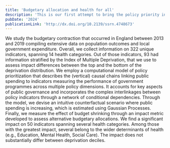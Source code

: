 ```yaml
---
title: 'Budgetary allocation and health for all'
description: 'This is our first attempt to bring the policy priority inference framework to a domain-specific application. Here, we study the problem of reaching a well-being economy in England using a unique dataset with manually mapped data on budget lines and outcome indicators.'
pubDate: '2024'
publicationLink: 'http://dx.doi.org/10.2139/ssrn.4748673'
---
```


We study the budgetary contraction that occurred in England between 2013 and 2019 compiling extensive data on population outcomes and local government expenditure. Overall, we collect information on 322 unique indicators, spanning 14 health categories. Out of those indicators, 93 had information stratified by the Index of Multiple Deprivation, that we use to assess impact differences between the top and the bottom of the deprivation distribution. We employ a computational model of policy prioritization that describes the (vertical) causal chains linking public spending to indicators measuring the performance of government programmes across multiple policy dimensions. It accounts for key aspects of public governance and incorporates the complex interlinkages between policy indicators through a network of conditional dependencies. Through the model, we devise an intuitive counterfactual scenario where public spending is increasing, which is estimated using Gaussian Processes. Finally, we measure the effect of budget shrinking through an impact metric developed to assess alternative budgetary allocations. We find a significant impact on 50 indicators spanning several health categories. Among those with the greatest impact, several belong to the wider determinants of health (e.g., Education, Mental Health, Social Care). The impact does not substantially differ between deprivation deciles.